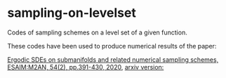 # sampling-on-levelset

Codes of sampling schemes on a level set of a given function. 

These codes have been used to produce numerical results of the paper:

[Ergodic SDEs on submanifolds and related numerical sampling schemes, ESAIM:M2AN, 54(2), pp.391-430, 2020](https://doi.org/10.1051/m2an/2019071), [arxiv version:](https://arxiv.org/abs/1702.08064)

